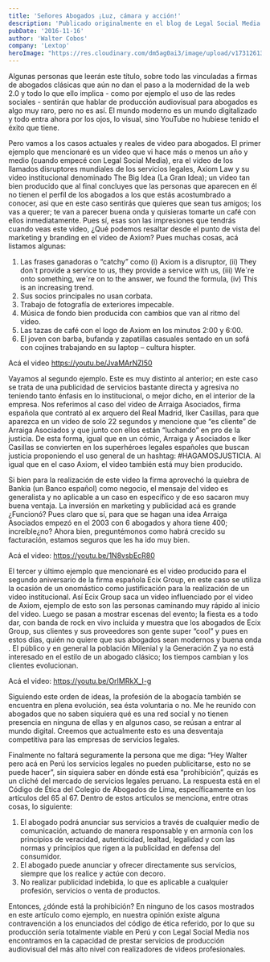 ```yaml
---
title: 'Señores Abogados ¡Luz, cámara y acción!'
description: 'Publicado originalmente en el blog de Legal Social Media'
pubDate: '2016-11-16'
author: 'Walter Cobos'
company: 'Lextop'
heroImage: "https://res.cloudinary.com/dm5ag0ai3/image/upload/v1731261340/camera_fja1d1.jpg"
---
```

Algunas personas que leerán este título, sobre todo las vinculadas a firmas de abogados clásicas que aún no dan el paso a la modernidad de la web 2.0 y todo lo que ello implica - como por ejemplo el uso de las redes sociales - sentirán que hablar de producción audiovisual para abogados es  algo muy raro, pero no es así. El mundo moderno es un mundo digitalizado y todo entra ahora por los ojos, lo visual, sino YouTube no hubiese tenido el éxito que tiene.

Pero vamos a los casos actuales y reales de video para abogados. El primer ejemplo que mencionaré es un video que vi hace más o menos un año y medio (cuando empecé con Legal Social Media), era el video de los llamados disruptores mundiales de los servicios legales, Axiom Law y su video institucional denominado The Big Idea (La Gran Idea); un video tan bien producido que al final concluyes que las personas que aparecen en él no tienen el perfil de los abogados a los que estás acostumbrado a conocer, asi que en este caso sentirás que quieres que sean tus amigos; los vas a querer; te van a parecer buena onda y quisieras tomarte un café con ellos inmediatamente. Pues sí, esas son las impresiones que tendrás cuando veas este video, ¿Qué podemos resaltar desde el punto de vista del marketing y branding en el video de Axiom? Pues muchas cosas, acá listamos algunas:

1. Las frases ganadoras o “catchy” como (i) Axiom is a disruptor, (ii) They don´t provide a service to us, they provide a service with us, (iii) We´re onto something, we´re on to the answer, we found the formula, (iv) This is an increasing trend.
2. Sus socios principales no usan corbata.
3. Trabajo de fotografía de exteriores impecable.
4. Música de fondo bien producida con cambios que van al ritmo del video.
5. Las tazas de café con el logo de Axiom en los minutos  2:00 y 6:00.
6. El joven con barba, bufanda y zapatillas casuales sentado en un sofá con cojines trabajando en su laptop – cultura hispter.

Acá el video https://youtu.be/JvaMArNZl50

Vayamos al segundo ejemplo. Este es muy distinto al anterior; en este caso se trata de una publicidad de servicios bastante directa y agresiva no teniendo tanto énfasis en lo institucional, o mejor dicho, en el interior de la empresa. Nos referimos al caso del video de Arraiga Asociados, firma española que contrató al ex arquero del Real Madrid, Iker Casillas, para que  aparezca en un video de solo 22 segundos y mencione que “es cliente” de Arraiga Asociados y que junto con ellos están “luchando” en pro de la justicia.  De esta forma, igual que en un cómic, Arraiga y Asociados e Iker Casillas se convierten en los superhéroes legales españoles que buscan justicia proponiendo el uso general de un hashtag: #HAGAMOSJUSTICIA. Al igual que en el caso Axiom,  el video también está muy bien producido.

Si bien para la realización de este video la firma aprovechó la quiebra de Bankia (un Banco español) como negocio, el mensaje del video es generalista y no aplicable a un caso en específico y de eso sacaron muy buena ventaja. La inversión en marketing y publicidad acá es grande ¿Funcionó? Pues claro que sí, para que se hagan una idea Arraiga Asociados empezó en el 2003 con 6 abogados y ahora tiene 400; increíble¿no? Ahora bien, preguntémonos como habrá crecido su facturación, estamos seguros que les ha ido muy bien. 

Acá el video: https://youtu.be/1N8vsbEcR80

El tercer y último ejemplo que mencionaré es el video producido para el segundo aniversario de la firma española Ecix Group, en este caso se utiliza la ocasión de un onomástico como justificación para la realización de un video institucional. Así Ecix Group saca un video influenciado por el video de Axiom, ejemplo de esto son las personas caminando muy rápido al inicio del video. Luego se pasan a mostrar escenas del evento; la fiesta es a todo dar, con banda de rock en vivo incluida y muestra que los abogados de Ecix Group, sus clientes y sus proveedores son gente super “cool” y pues en estos días, quién no quiere que sus abogados sean modernos y buena onda .  El público y en general la población Milenial y la Generación Z ya no está interesado en el estilo de un abogado clásico; los tiempos cambian y los clientes evolucionan. 

Acá el video: https://youtu.be/OrIMRkX_I-g

Siguiendo este orden de ideas, la profesión de la abogacía también se encuentra en plena evolución, sea ésta voluntaria o no. Me he reunido con abogados que no saben siquiera qué es una red social y no tienen presencia en ninguna de ellas y en algunos caso, se reúsan a entrar al mundo digital. Creemos que actualmente esto es una desventaja competitiva para las empresas de servicios legales.

Finalmente no faltará seguramente la persona que me diga: “Hey Walter pero acá en Perú los servicios legales no pueden publicitarse, esto no se puede hacer”, sin siquiera saber en dónde está esa “prohibición”, quizás es un cliché del mercado de servicios legales peruano. La respuesta  está en el Código de Ética del Colegio de Abogados de Lima, específicamente en los artículos del 65 al 67. Dentro de estos artículos se menciona, entre otras cosas, lo siguiente:

1. El abogado podrá anunciar sus servicios a través de cualquier medio de comunicación, actuando de manera responsable y en armonía con los principios de veracidad, autenticidad, lealtad, legalidad y con las normas y principios que rigen a la publicidad en defensa del consumidor.
2. El abogado puede anunciar y ofrecer directamente sus servicios, siempre que los realice y actúe con decoro.
3. No realizar publicidad indebida, lo que es aplicable a cualquier profesión, servicios o venta de productos.

Entonces, ¿dónde está la prohibición? En ninguno de los casos mostrados en este artículo como ejemplo, en nuestra opinión existe alguna contravención a los enunciados del código de ética referido, por lo que su producción sería totalmente viable en Perú y con Legal Social Media nos encontramos en la capacidad de prestar servicios de producción audiovisual del más alto nivel con realizadores de videos profesionales. 